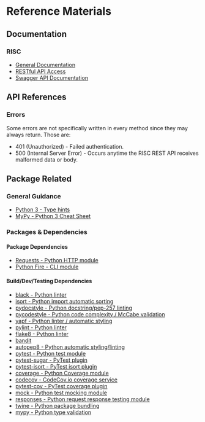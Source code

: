 # Reference Materials

## Documentation

### RISC

- [General Documentation](https://portal.riscnetworks.com/app/documentation/)
- [RESTful API Access](https://portal.riscnetworks.com/app/documentation/?path=/using-the-platform/restful-api-access/)
- [Swagger API Documentation](https://api.riscnetworks.com/docs.html)

## API References

### Errors

Some errors are not specifically written in every method since they may always return. Those are:

- 401 (Unauthorized) - Failed authentication.
- 500 (Internal Server Error) - Occurs anytime the RISC REST API receives malformed data or body.

## Package Related

### General Guidance

- [Python 3 - Type hints](https://docs.python.org/3/library/typing.html)
- [MyPy - Python 3 Cheat Sheet](https://mypy.readthedocs.io/en/latest/cheat_sheet_py3.html)

### Packages & Dependencies

#### Package Dependencies

- [Requests - Python HTTP module](https://github.com/kennethreitz/requests)
- [Python Fire - CLI module](https://github.com/google/python-fire)

#### Build/Dev/Testing Dependencies

- [black - Python linter]()
- [isort - Python import automatic sorting]()
- [pydocstyle - Python docstring/pep-257 linting]()
- [pycodestyle - Python code complexity / McCabe validation]()
- [yapf - Python linter / automatic styling]()
- [pylint - Python linter]()
- [flake8 - Python linter]()
- [bandit]()
- [autopep8 - Python automatic styling/linting]()
- [pytest - Python test module]()
- [pytest-sugar - PyTest plugin]()
- [pytest-isort - PyTest isort plugin]()
- [coverage - Python Coverage module]()
- [codecov - CodeCov.io coverage service]()
- [pytest-cov - PyTest coverage plugin]()
- [mock - Python test mocking module]()
- [responses - Python request response testing module]()
- [twine - Python package bundling]()
- [mypy - Python type validation]()
